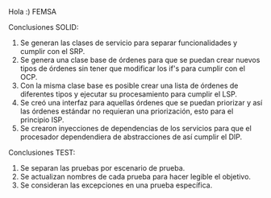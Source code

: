 Hola :) FEMSA

Conclusiones SOLID:

1. Se generan las clases de servicio para separar funcionalidades y cumplir con el SRP.
2. Se genera una clase base de órdenes para que se puedan crear nuevos tipos de órdenes sin tener que modificar los if's para cumplir con el OCP.
3. Con la misma clase base es posible crear una lista de órdenes de diferentes tipos y ejecutar su procesamiento para cumplir el LSP.
4. Se creó una interfaz para aquellas órdenes que se puedan priorizar y así las órdenes estándar no requieran una priorización, esto para el principio ISP.
5. Se crearon inyecciones de dependencias de los servicios para que el procesador dependendiera de abstracciones de así cumplir el DIP.


Conclusiones TEST:
1. Se separan las pruebas por escenario de prueba.
2. Se actualizan nombres de cada prueba para hacer legible el objetivo.
3. Se consideran las excepciones en una prueba específica.